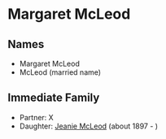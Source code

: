 ﻿---
layout: person
subject_key: i25554110
permalink: /people/i25554110
---

# Margaret McLeod

## Names

* Margaret McLeod
* McLeod (married name)

## Immediate Family

* Partner: X
* Daughter: [Jeanie McLeod](./@70248352@-jeanie-mcleod-b1897-d.md) (about 1897 - )

